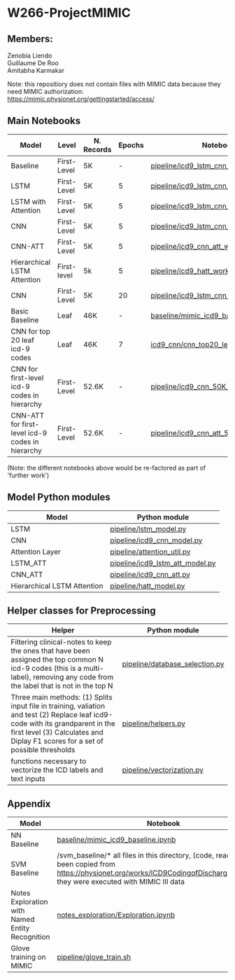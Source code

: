 # W266-ProjectMIMIC

## Members:
Zenobia Liendo   
Guillaume De Roo   
Amitabha Karmakar   

Note: this repositiory does not contain files with MIMIC data because they need MIMIC authorization:
https://mimic.physionet.org/gettingstarted/access/ 

## Main Notebooks
| Model | Level| N. Records | Epochs | Notebook |
| --- | --- | --- | --- | --- |
| Baseline | First-Level | 5K| -|[pipeline/icd9_lstm_cnn_workbook.ipynb](https://github.com/letslego/W266-ProjectMIMIC/blob/master/pipeline/icd9_lstm_cnn_workbook.ipynb)|
| LSTM | First-Level | 5K| 5|[pipeline/icd9_lstm_cnn_workbook.ipynb](https://github.com/letslego/W266-ProjectMIMIC/blob/master/pipeline/icd9_lstm_cnn_workbook.ipynb)|
| LSTM with Attention| First-Level | 5K|5| [pipeline/icd9_lstm_cnn_workbook.ipynb](https://github.com/letslego/W266-ProjectMIMIC/blob/master/pipeline/icd9_lstm_cnn_workbook.ipynb)|
| CNN| First-Level | 5K| 5|[pipeline/icd9_lstm_cnn_workbook.ipynb](https://github.com/letslego/W266-ProjectMIMIC/blob/master/pipeline/icd9_lstm_cnn_workbook.ipynb)|
| CNN-ATT| First-Level | 5K| 5|[pipeline/icd9_cnn_att_workbook.ipynb](https://github.com/letslego/W266-ProjectMIMIC/blob/master/pipeline/icd9_cnn_att_workbook.ipynb)|
| Hierarchical LSTM Attention | First-level| 5k|5| [pipeline/icd9_hatt_workbook.ipynb](https://github.com/letslego/W266-ProjectMIMIC/blob/master/pipeline/icd9_hatt_workbook.ipynb)
| CNN| First-Level | 5K| 20| [pipeline/icd9_lstm_cnn_workbook.ipynb](https://github.com/letslego/W266-ProjectMIMIC/blob/master/pipeline/icd9_lstm_cnn_workbook.ipynb)|
| Basic Baseline | Leaf | 46K | - | [baseline/mimic_icd9_baseline.ipynb](https://github.com/letslego/W266-ProjectMIMIC/blob/master/baseline/mimic_icd9_baseline.ipynb) |
| CNN for top 20 leaf icd-9 codes | Leaf | 46K | 7 | [icd9_cnn/cnn_top20_leave.ipynb](https://github.com/letslego/W266-ProjectMIMIC/blob/master/icd9_cnn/cnn_top20_leave.ipynb) |
| CNN for first-level icd-9 codes in hierarchy | First-Level | 52.6K | - | [pipeline/icd9_cnn_50K_run.ipynb](https://github.com/letslego/W266-ProjectMIMIC/blob/master/pipeline/icd9_cnn_50K_run.ipynb) |
| CNN-ATT for first-level icd-9 codes in hierarchy | First-Level | 52.6K | - | [pipeline/icd9_cnn_att_50K_records.ipynb](https://github.com/letslego/W266-ProjectMIMIC/blob/master/pipeline/icd9_cnn_att_50K_records.ipynb) |

(Note: the different notebooks above would be re-factored as part of 'further work')

## Model Python modules

| Model | Python module |
| --- | --- |
| LSTM | [pipeline/lstm_model.py](https://github.com/letslego/W266-ProjectMIMIC/blob/master/pipeline/lstm_model.py) |
| CNN | [pipeline/icd9_cnn_model.py](https://github.com/letslego/W266-ProjectMIMIC/blob/master/pipeline/icd9_cnn_model.py)  |
| Attention Layer |[pipeline/attention_util.py](https://github.com/letslego/W266-ProjectMIMIC/blob/master/pipeline/attention_util.py)  |
| LSTM_ATT | [pipeline/icd9_lstm_att_model.py](https://github.com/letslego/W266-ProjectMIMIC/blob/master/pipeline/icd9_lstm_att_model.py)   |
| CNN_ATT | [pipeline/icd9_cnn_att.py](https://github.com/letslego/W266-ProjectMIMIC/blob/master/pipeline/icd9_cnn_att.py)   |
| Hierarchical LSTM Attention | [pipeline/hatt_model.py](https://github.com/letslego/W266-ProjectMIMIC/blob/master/pipeline/hatt_model.py)  |


## Helper classes for Preprocessing

| Helper | Python module |
| --- | --- |
| Filtering clinical-notes to keep the ones that have been assigned the top common N icd-9 codes (this is a multi-label),  removing any code from the label that is not in the top N | [pipeline/database_selection.py](https://github.com/letslego/W266-ProjectMIMIC/blob/master/pipeline/database_selection.py) |
| Three main methods: (1) Splits input file in training, valiation and test  (2) Replace leaf icd9-code with its grandparent in the first level  (3) Calculates and Diplay F1 scores for a set of possible thresholds| [pipeline/helpers.py](https://github.com/letslego/W266-ProjectMIMIC/blob/master/pipeline/helpers.py) |
| functions necessary to vectorize the ICD labels and text inputs| [pipeline/vectorization.py](https://github.com/letslego/W266-ProjectMIMIC/blob/master/pipeline/vectorization.py) |
## Appendix 
| Model | Notebook |
| --- | --- |
| NN Baseline | [baseline/mimic_icd9_baseline.ipynb](https://github.com/letslego/W266-ProjectMIMIC/blob/master/baseline/mimic_icd9_baseline.ipynb) |
| SVM Baseline | /svm_baseline/* all files in this directory, (code, readme) had been copied from https://physionet.org/works/ICD9CodingofDischargeSummaries, they were executed with MIMIC III data |
| Notes Exploration with Named Entity Recognition | [notes_exploration/Exploration.ipynb](https://github.com/letslego/W266-ProjectMIMIC/blob/master/notes_exploration/Exploration.ipynb)|
| Glove training on MIMIC | [pipeline/glove_train.sh](https://github.com/letslego/W266-ProjectMIMIC/blob/master/pipeline/glove_train.sh)|
